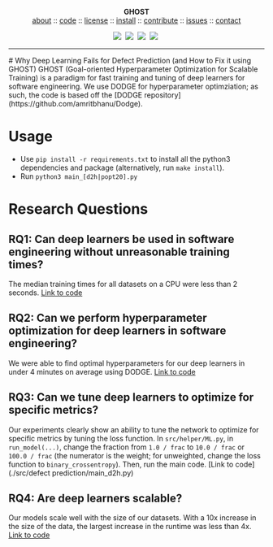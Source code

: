 <p align="center">
<b>GHOST</b> <br />
<a href="https://github.com/anonymousalpaca/ghost-dl/blob/master/README.md">about</a>  :: 
<a href="https://github.com/anonymousalpaca/ghost-dl/">code</a>  ::
<a href="https://github.com/anonymousalpaca/ghost-dl/blob/master/LICENSE">license</a>  ::
<a href="https://github.com/anonymousalpaca/ghost-dl/blob/master/INSTALL.md">install</a>  ::
<a href="https://github.com/anonymousalpaca/ghost-dl/blob/master/CODE_OF_CONDUCT.md">contribute</a>  ::
<a href="https://github.com/anonymousalpaca/ghost-dl/issues/">issues</a>  ::
<a href="https://github.com/anonymousalpaca/ghost-dl/blob/master/CONTACT.md">contact</a>
</p>
<p align="center">
<img src="https://img.shields.io/badge/language-python-orange.svg">&nbsp;
<img src="https://img.shields.io/badge/license-MIT-green.svg">&nbsp;
<img src="https://img.shields.io/badge/platform-mac,*nux-informational">&nbsp;
<img src="https://img.shields.io/badge/purpose-ai,se-blueviolet">&nbsp;
</p>
<hr />
# Why Deep Learning Fails for Defect Prediction (and How to Fix it using GHOST)
GHOST (Goal-oriented Hyperparameter Optimization for Scalable Training) is a paradigm for fast training and tuning of deep learners for software engineering. We use DODGE for hyperparameter optimziation; as such, the code is based off the [DODGE repository](https://github.com/amritbhanu/Dodge). 

# Usage

- Use `pip install -r requirements.txt` to install all the python3 dependencies and package (alternatively, run `make install`).
- Run `python3 main_[d2h|popt20].py`

# Research Questions

## RQ1: Can deep learners be used in software engineering without unreasonable training times?

The median training times for all datasets on a CPU were less than 2 seconds.
[Link to code](./doc/RQ1.py)

## RQ2: Can we perform hyperparameter optimization for deep learners in software engineering?

We were able to find optimal hyperparameters for our deep learners in under 4 minutes on average using DODGE.
[Link to code](./doc/RQ2.py)

## RQ3: Can we tune deep learners to optimize for specific metrics?

Our experiments clearly show an ability to tune the network to optimize for specific metrics by tuning the loss function. In `src/helper/ML.py`, in `run_model(...)`, change the fraction from `1.0 / frac` to `10.0 / frac` or `100.0 / frac` (the numerator is the weight; for unweighted, change the loss function to `binary_crossentropy`). Then, run the main code.
[Link to code](./src/defect prediction/main_d2h.py)

## RQ4: Are deep learners scalable?

Our models scale well with the size of our datasets. With a 10x increase in the size of the data, the largest increase in the runtime was less than 4x.
[Link to code](./doc/RQ4.py)

